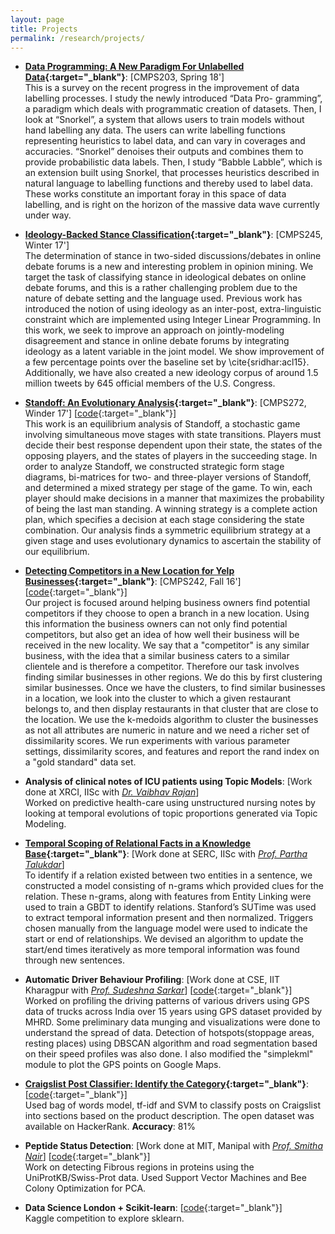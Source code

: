 ```yaml
---
layout: page
title: Projects
permalink: /research/projects/
---
```

- **[Data Programming: A New Paradigm For Unlabelled Data](/files/203-final-project.pdf){:target="_blank"}**: [CMPS203, Spring 18'] <br>
This is a survey on the recent progress in the improvement of data labelling processes. I study the newly introduced “Data Pro- gramming”, a paradigm which deals with programmatic creation of datasets. Then, I look at “Snorkel”, a system that allows users to train models without hand labelling any data. The users can write labelling functions representing heuristics to label data, and can vary in coverages and accuracies. “Snorkel” denoises their outputs and combines them to provide probabilistic data labels. Then, I study “Babble Labble”, which is an extension built using Snorkel, that processes heuristics described in natural language to labelling functions and thereby used to label data. These works constitute an important foray in this space of data labelling, and is right on the horizon of the massive data wave currently under way.

-	**[Ideology-Backed Stance Classification](/files/cmps-245-winter.pdf){:target="_blank"}**: [CMPS245, Winter 17'] <br>
The determination of stance in two-sided discussions/debates in online debate forums is a new and interesting problem in opinion mining. We target the task of classifying stance in ideological debates on online debate forums,
and this is a rather challenging problem due to the nature of debate setting and the language used. Previous work has introduced the notion of using ideology as an inter-post, extra-linguistic constraint which are implemented using Integer Linear Programming. In this work, we seek to improve an approach on jointly-modeling disagreement and stance in online debate forums by integrating ideology as a latent variable in the joint model. We show improvement of a few percentage points over the baseline set by \cite{sridhar:acl15}. Additionally, we have also created a new ideology corpus of around 1.5 million tweets by 645 official members of the U.S. Congress.

-	**[Standoff: An Evolutionary Analysis](/files/standoff-evolutionary-analysis.pdf){:target="_blank"}**: [CMPS272, Winder 17'] [[code](https://bitbucket.org/dhawaljoh/standoff-gametheory-272){:target="_blank"}]<br>
This work is an equilibrium analysis of Standoff, a stochastic game involving simultaneous move stages with state transitions. Players must decide their best response dependent upon their state, the states of the opposing players, and the states of players in the succeeding stage. In order to analyze Standoff, we constructed strategic form stage diagrams, bi-matrices for two- and three-player versions of Standoff, and determined a mixed strategy per stage of the game. To win, each player should make decisions in a manner that maximizes the probability of being the last man standing. A winning strategy is a complete action plan, which specifies a decision at each stage considering the state combination. Our analysis finds a symmetric equilibrium strategy at a given stage and uses evolutionary dynamics to ascertain the stability of our equilibrium.

-	**[Detecting Competitors in a New Location for Yelp Businesses](/files/242-final-report.pdf){:target="_blank"}**: [CMPS242, Fall 16'] [[code](https://github.com/eriq-augustine/242-2016){:target="_blank"}] <br>
Our project is focused around helping business owners find potential competitors if they choose to open a branch in a new location. Using this information the business owners can not only find potential competitors, but also get an idea of how well their business will be received in the new locality. We say that a "competitor" is any similar business, with the idea that a similar business caters to a similar clientele and is therefore a competitor. Therefore our task involves finding similar businesses in other regions. We do this by first clustering similar businesses. Once we have the clusters, to find similar businesses in a location, we look into the cluster to which a given restaurant belongs to, and then display restaurants in that cluster that are close to the location. We use the k-medoids algorithm to cluster the businesses as not all attributes are numeric in nature and we need a richer set of dissimilarity scores. We run experiments with various parameter settings, dissimilarity scores, and features and report the rand index on a "gold standard" data set.

-	**Analysis of clinical notes of ICU patients using Topic Models**: [Work done at XRCI, IISc with <em><a class="tosu" href="https://sites.google.com/site/vaibhavrajan/" target="_blank">Dr. Vaibhav Rajan</a></em>] <br>
Worked on predictive health-care using unstructured nursing notes by looking at temporal evolutions of topic proportions generated via Topic Modeling.

-	**[Temporal Scoping of Relational Facts in a Knowledge Base](/files/openday2015.pdf){:target="_blank"}**: [Work done at SERC, IISc with <em><a class="tosu" href="http://www.talukdar.net/" target="_blank">Prof. Partha Talukdar</a></em>] <br>
To identify if a relation existed between two entities in a sentence, we constructed a model consisting of n-grams which provided clues for the relation. These n-grams, along with features from Entity Linking were used to train a GBDT to identify relations. Stanford’s SUTime was used to extract temporal information present and then normalized. Triggers chosen manually from the language model were used to indicate the start or end of relationships. We devised an algorithm to update the start/end times iteratively as more temporal information was found through new sentences.

-	**Automatic Driver Behaviour Profiling**: [Work done at CSE, IIT Kharagpur with <em><a class="tosu" href="http://www.facweb.iitkgp.ernet.in/~sudeshna/" target="_blank">Prof. Sudeshna Sarkar</a></em>] [[code](https://github.com/dhawaljoh/IIT-Kharagpur){:target="_blank"}] <br>
Worked on profiling the driving patterns of various drivers using GPS data of trucks across India over 15 years using GPS dataset provided by MHRD. Some preliminary data munging and visualizations were done to understand the spread of data. Detection of hotspots(stoppage areas, resting places) using DBSCAN algorithm and road segmentation based on their speed profiles was also done. I also modified the "simplekml" module to plot the GPS points on Google Maps.

-	**[Craigslist Post Classifier: Identify the Category](http://ltrc.iiit.ac.in/icon2015/icon2015_proceedings/PDF/04_rp.pdf){:target="_blank"}**: [[code](https://github.com/dhawaljoh/craigslist_category_classification){:target="_blank"}] <br>
Used bag of words model, tf-idf and SVM to classify posts on Craigslist into sections based on the product description. The open dataset was available on HackerRank. **Accuracy**: 81%

-	**Peptide Status Detection**: [Work done at MIT, Manipal with <em><a class="tosu" href="https://www.linkedin.com/in/smitha-nair-2073324a/?ppe=1" target="_blank">Prof. Smitha Nair</a></em>] [[code](https://github.com/dhawaljoh/PeptideStatusDetection){:target="_blank"}] <br>
Work on detecting Fibrous regions in proteins using the UniProtKB/Swiss-Prot data. Used Support Vector Machines and Bee Colony Optimization for PCA.

-	**Data Science London + Scikit-learn**: [[code](https://github.com/dhawaljoh/kaggle--data-science-london){:target="_blank"}] <br>
Kaggle competition to explore sklearn.